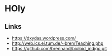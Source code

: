 # HOly

## Links
* <https://dxydas.wordpress.com/>
* <http://web.ics.ei.tum.de/~bren/Teaching.php>
* <https://github.com/brennand/bioloid_indigo.git>

